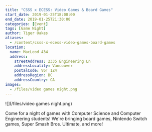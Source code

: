 ```yaml
---
title: "CSSS x ECESS: Video Games & Board Games"
start_date: 2019-01-25T18:00:00
end_date: 2019-01-25T21:30:00
categories: [Event]
tags: [Game Night]
author: Tiger Oakes
aliases:
  - /content/csss-x-ecess-video-games-board-games
location:
  name: MacLeod 434
  address:
    streetAddress: 2335 Engineering Ln
    addressLocality: Vancouver
    postalCode: V6T 1Z4
    addressRegion: BC
    addressCountry: CA
images:
  - /files/video games night.png
---
```


![](/files/video games night.png)

Come for a night of games with Computer Science and Computer Engineering
students! We're bringing board games, Nintendo Switch games, Super Smash Bros.
Ultimate, and more!
